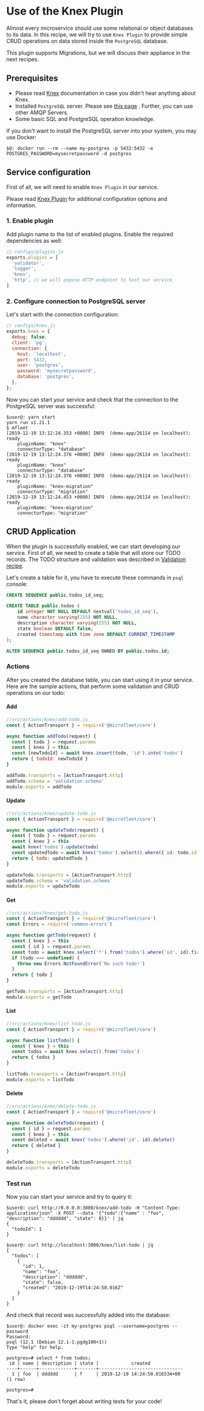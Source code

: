 # Use of the Knex Plugin

Almost every microservice should use some relational or object databases to its data. In this recipe, we will try to use `Knex Plugin` to provide simple CRUD operations on data stored inside the `PostgreSQL` database.

This plugin supports Migrations, but we will discuss their appliance in the next recipes.



## Prerequisites

* Please read [Knex](http://knexjs.org/) documentation in case you didn't hear anything about Knex.
* Installed `PostgreSQL` server. Please see [this page](https://www.rabbitmq.com/download.html) . Further, you can use other AMQP Servers.
* Some basic SQL and PostgreSQL operation knowledge.

If you don't want to install the PostgreSQL server into your system, you may use Docker:

```console
$@: docker run --rm --name my-postgres -p 5432:5432 -e POSTGRES_PASSWORD=mysecretpassword -d postgres
```

## Service configuration

First of all, we will need to enable `Knex Plugin` in our service.

Please read [Knex Plugin](../reference/plugins/knex.md) for additional configuration options and information.

### 1. Enable plugin

Add plugin name to the list of enabled plugins. Enable the required dependencies as well:

```js
// configs/plugins.js
exports.plugins = [
  'validator',
  'logger',
  'knex',
  'http', // we will expose HTTP endpoint to test our service
]
```

### 2. Configure connection to PostgreSQL server

Let's start with the connection configuration:

```js
// configs/knex.js
exports.knex = {
  debug: false,
  client: 'pg',
  connection: {
    host: 'localhost',
    port: 5432,
    user: 'postgres',
    password: 'mysecretpassword',
    database: 'postgres',
  },
};
```

Now you can start your service and check that the connection to the PostgreSQL server was successful:

```console
$user@: yarn start
yarn run v1.21.1
$ mfleet
[2019-12-19 13:12:24.353 +0000] INFO  (demo-app/26114 on localhost): ready
    pluginName: "knex"
    connectorType: "database"
[2019-12-19 13:12:24.376 +0000] INFO  (demo-app/26114 on localhost): ready
    pluginName: "knex"
    connectorType: "database"
[2019-12-19 13:12:24.376 +0000] INFO  (demo-app/26114 on localhost): ready
    pluginName: "knex-migration"
    connectorType: "migration"
[2019-12-19 13:12:24.453 +0000] INFO  (demo-app/26114 on localhost): ready
    pluginName: "knex-migration"
    connectorType: "migration"

```

## CRUD Application

When the plugin is successfully enabled, we can start developing our service.
First of all, we need to create a table that will store our TODO records.
The TODO structure and validation was described in [Validation recipe](./validation.md#object-validation).

Let's create a table for it, you have to execute these commands in `psql` console:

```sql
CREATE SEQUENCE public.todos_id_seq;

CREATE TABLE public.todos (
    id integer NOT NULL DEFAULT nextval('todos_id_seq'),
    name character varying(255) NOT NULL,
    description character varying(255) NOT NULL,
    state boolean DEFAULT false,
    created timestamp with time zone DEFAULT CURRENT_TIMESTAMP
);

ALTER SEQUENCE public.todos_id_seq OWNED BY public.todos.id;
```

### Actions

After you created the database table, you can start using it in your service.
Here are the sample actions, that perform some validation and CRUD operations on our todo:

#### Add

```javascript
//src/actions/knex/add-todo.js
const { ActionTransport } = require('@microfleet/core')

async function addTodo(request) {
  const { todo } = request.params
  const { knex } = this
  const [newTodoId] = await knex.insert(todo, 'id').into('todos')
  return { todoId: newTodoId }
}

addTodo.transports = [ActionTransport.http]
addTodo.schema = 'validation.schema'
module.exports = addTodo
```

#### Update

```javascript
//src/actions/knex/update-todo.js
const { ActionTransport } = require('@microfleet/core')

async function updateTodo(request) {
  const { todo } = request.params
  const { knex } = this
  await knex('todos').update(todo)
  const updatedTodo = await knex('todos').select().where({ id: todo.id }).first()
  return { todo: updatedTodo }
}

updateTodo.transports = [ActionTransport.http]
updateTodo.schema = 'validation.schema'
module.exports = updateTodo
```

#### Get

```javascript
//src/actions/knex/get-todo.js
const { ActionTransport } = require('@microfleet/core')
const Errors = require('common-errors')

async function getTodo(request) {
  const { knex } = this
  const { id } = request.params
  const todo = await knex.select('*').from('todos').where('id', id).first()
  if (todo === undefined) {
    throw new Errors.NotFoundError('No such todo!')
  }
  return { todo }
}

getTodo.transports = [ActionTransport.http]
module.exports = getTodo
```

#### List

```javascript
//src/actions/knex/list-todo.js
const { ActionTransport } = require('@microfleet/core')

async function listTodo() {
  const { knex } = this
  const todos = await knex.select().from('todos')
  return { todos }
}

listTodo.transports = [ActionTransport.http]
module.exports = listTodo
```

#### Delete

```javascript
//src/actions/knex/delete-todo.js
const { ActionTransport } = require('@microfleet/core')

async function deleteTodo(request) {
  const { id } = request.params
  const { knex } = this
  const deleted = await knex('todos').where('id', id).delete()
  return { deleted }
}

deleteTodo.transports = [ActionTransport.http]
module.exports = deleteTodo

```

### Test run

Now you can start your service and try to query it:

```console
$user@: curl http://0.0.0.0:3000/knex/add-todo -H "Content-Type: application/json" -X POST --data '{"todo":{"name" : "foo", "description": "dddddd", "state": 0}}' | jq
{
  "todoId": 1
}

$user@: curl http://localhost:3000/knex/list-todo | jq
{
  "todos": [
    {
      "id": 1,
      "name": "foo",
      "description": "dddddd",
      "state": false,
      "created": "2019-12-19T14:24:50.016Z"
    }
  ]
}

```

And check that record was successfully added into the database:

``` console
$user@: docker exec -it my-postgres psql --username=postgres --password
Password:
psql (12.1 (Debian 12.1-1.pgdg100+1))
Type "help" for help.

postgres=# select * from todos;
 id | name | description | state |            created
----+------+-------------+-------+-------------------------------
  1 | foo  | dddddd      | f     | 2019-12-19 14:24:50.016534+00
(1 row)

postgres=#
```

That's it, please don't forget about writing tests for your code!
